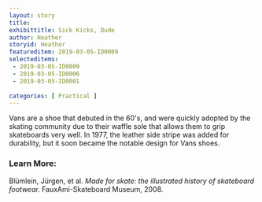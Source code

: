 ```yaml
---
layout: story
title: 
exhibittitle: Sick Kicks, Dude 
author: Heather
storyid: Heather
featureditem: 2019-03-05-ID0009
selecteditems:
 - 2019-03-05-ID0009
 - 2019-03-05-ID0006
 - 2019-03-05-ID0001
 
categories: [ Practical ]
---
```


Vans are a shoe that debuted in the 60's, and were quickly adopted by the skating community due to their waffle sole that allows them to grip skateboards very well. In 1977, the leather side stripe was added for durability, but it soon became the notable design for Vans shoes. 

### Learn More:

Blümlein, Jürgen, et al. *Made for skate: the illustrated history of skateboard footwear.* FauxAmi-Skateboard Museum, 2008.

